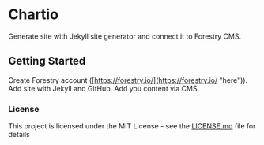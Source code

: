 # Chartio

Generate site with Jekyll site generator and connect it to Forestry CMS.

## Getting Started

Create Forestry account ([https://forestry.io/](https://forestry.io/ "here")).
Add site with Jekyll and GitHub.
Add you content via CMS.

### License

This project is licensed under the MIT License - see the [LICENSE.md](https://gist.github.com/PurpleBooth/LICENSE.md) file for details
